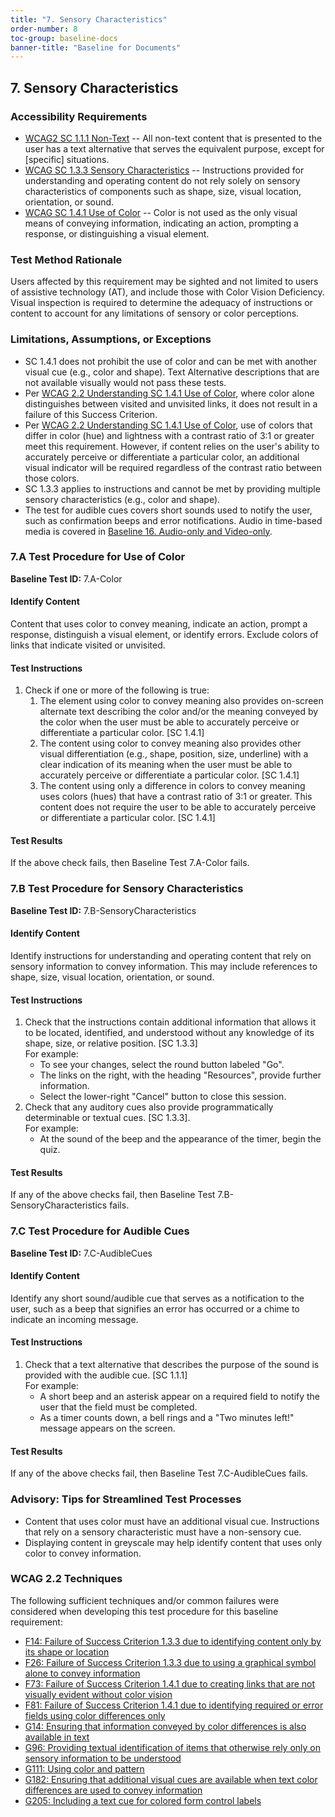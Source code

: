 ```yaml
---
title: "7. Sensory Characteristics"
order-number: 8
toc-group: baseline-docs
banner-title: "Baseline for Documents"
---
```


## 7. Sensory Characteristics

### Accessibility Requirements

-   [WCAG2 SC 1.1.1 Non-Text](https://www.w3.org/WAI/WCAG22/Understanding/non-text-content) -- All non-text content that is presented to the user has a text alternative that serves the equivalent purpose, except for \[specific\] situations.
-   [WCAG SC 1.3.3 Sensory Characteristics](https://www.w3.org/WAI/WCAG22/Understanding/sensory-characteristics) -- Instructions provided for understanding and operating content do not rely solely on sensory characteristics of components such as shape, size, visual location, orientation, or sound.
-   [WCAG SC 1.4.1 Use of Color](https://www.w3.org/WAI/WCAG22/Understanding/use-of-color) -- Color is not used as the only visual means of conveying information, indicating an action, prompting a response, or distinguishing a visual element.

### Test Method Rationale

Users affected by this requirement may be sighted and not limited to users of assistive technology (AT), and include those with Color Vision Deficiency. Visual inspection is required to determine the adequacy of instructions or content to account for any limitations of sensory or color perceptions.

### Limitations, Assumptions, or Exceptions

-   SC 1.4.1 does not prohibit the use of color and can be met with another visual cue (e.g., color and shape). Text Alternative descriptions that are not available visually would not pass these tests.
-   Per [WCAG 2.2 Understanding SC 1.4.1 Use of Color](https://www.w3.org/WAI/WCAG22/Understanding/use-of-color), where color alone distinguishes between visited and unvisited links, it does not result in a failure of this Success Criterion.
-   Per [WCAG 2.2 Understanding SC 1.4.1 Use of Color](https://www.w3.org/WAI/WCAG22/Understanding/use-of-color), use of colors that differ in color (hue) and lightness with a contrast ratio of 3:1 or greater meet this requirement. However, if content relies on the user's ability to accurately perceive or differentiate a particular color, an additional visual indicator will be required regardless of the contrast ratio between those colors.
-   SC 1.3.3 applies to instructions and cannot be met by providing multiple sensory characteristics (e.g., color and shape).
-   The test for audible cues covers short sounds used to notify the user, such as confirmation beeps and error notifications. Audio in time-based media is covered in [Baseline 16. Audio-only and Video-only]({{site.baseurl}}/document-baselines/16AudioVideoDocs).

### 7.A Test Procedure for Use of Color

**Baseline Test ID:** 7.A-Color

#### Identify Content

<p id="d7aIC">Content that uses color to convey meaning, indicate an action, prompt a response, distinguish a visual element, or identify errors. Exclude colors of links that indicate visited or unvisited.</p>

#### Test Instructions

<ol id="d7aTI">
    <li id="d7aTI-1">Check if one or more of the following is true:
        <ol>
            <li id="d7aTI-1a">The element using color to convey meaning also provides on-screen alternate text describing the color and/or the meaning conveyed by the color when the user must be able to accurately perceive or differentiate a particular color. [SC 1.4.1]</li>
            <li id="d7aTI-1b">The content using color to convey meaning also provides other visual differentiation (e.g., shape, position, size, underline) with a clear indication of its meaning when the user must be able to accurately perceive or differentiate a particular color. [SC 1.4.1]</li>
            <li id="d7aTI-1c">The content using only a difference in colors to convey meaning uses colors (hues) that have a contrast ratio of 3:1 or greater. This content does not require the user to be able to accurately perceive or differentiate a particular color. [SC 1.4.1]</li>
        </ol>
    </li>
</ol>

#### Test Results

<p id="d7aTR">If the above check fails, then Baseline Test 7.A-Color fails.</p>

### 7.B Test Procedure for Sensory Characteristics

**Baseline Test ID:** 7.B-SensoryCharacteristics

#### Identify Content

<p id="d7bIC">Identify instructions for understanding and operating content that rely on sensory information to convey information. This may include references to shape, size, visual location, orientation, or sound.</p>

#### Test Instructions

<ol id="d7bTI">
    <li id="d7bTI-1">Check that the instructions contain additional information that allows it to be located, identified, and understood without any knowledge of its shape, size, or relative position. [SC 1.3.3]<br>
        For example:
        <ul>
            <li>To see your changes, select the round button labeled "Go".</li>
            <li>The links on the right, with the heading "Resources", provide further information.</li>
            <li>Select the lower-right "Cancel" button to close this session.</li>
        </ul>
    </li>
    <li id="d7bTI-2">Check that any auditory cues also provide programmatically determinable or textual cues. [SC 1.3.3].<br>
        For example:
        <ul>
            <li>At the sound of the beep and the appearance of the timer, begin the quiz.</li>
        </ul>
    </li>
</ol>


#### Test Results

<p id="d7bTR">If any of the above checks fail, then Baseline Test 7.B-SensoryCharacteristics fails.</p>

### 7.C Test Procedure for Audible Cues

**Baseline Test ID:** 7.C-AudibleCues

#### Identify Content

<p id="d7cIC">Identify any short sound/audible cue that serves as a notification to the user, such as a beep that signifies an error has occurred or a chime to indicate an incoming message.</p>

#### Test Instructions

<ol id="d7cTI">
    <li id="d7cTI-1">Check that a text alternative that describes the purpose of the sound is provided with the audible cue. [SC 1.1.1]<br>
        For example:
        <ul>
            <li>A short beep and an asterisk appear on a required field to notify the user that the field must be completed.</li>
            <li>As a timer counts down, a bell rings and a "Two minutes left!" message appears on the screen.</li>
        </ul>
    </li>
</ol>


#### Test Results

<p id="d7cTR">If any of the above checks fail, then Baseline Test 7.C-AudibleCues fails.</p>

### Advisory: Tips for Streamlined Test Processes

-   Content that uses color must have an additional visual cue. Instructions that rely on a sensory characteristic must have a non-sensory cue.
-   Displaying content in greyscale may help identify content that uses only color to convey information.

### WCAG 2.2 Techniques

The following sufficient techniques and/or common failures were considered when developing this test procedure for this baseline requirement:

-   [F14: Failure of Success Criterion 1.3.3 due to identifying content only by its shape or location](https://www.w3.org/WAI/WCAG22/Techniques/failures/F14)
-   [F26: Failure of Success Criterion 1.3.3 due to using a graphical symbol alone to convey information](https://www.w3.org/WAI/WCAG22/Techniques/failures/F26)
-   [F73: Failure of Success Criterion 1.4.1 due to creating links that are not visually evident without color vision](https://www.w3.org/WAI/WCAG22/Techniques/failures/F73)
-   [F81: Failure of Success Criterion 1.4.1 due to identifying required or error fields using color differences only](https://www.w3.org/WAI/WCAG22/Techniques/failures/F81)
-   [G14: Ensuring that information conveyed by color differences is also available in text](https://www.w3.org/WAI/WCAG22/Techniques/general/G14)
-   [G96: Providing textual identification of items that otherwise rely only on sensory information to be understood](https://www.w3.org/WAI/WCAG22/Techniques/general/G96)
-   [G111: Using color and pattern](https://www.w3.org/WAI/WCAG22/Techniques/general/G111)
-   [G182: Ensuring that additional visual cues are available when text color differences are used to convey information](https://www.w3.org/WAI/WCAG22/Techniques/general/G182)
-   [G205: Including a text cue for colored form control labels](https://www.w3.org/WAI/WCAG22/Techniques/general/G205)

